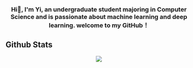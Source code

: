 ### <div align="center">Hi👋, I'm Yi, an undergraduate student majoring in Computer Science and is passionate about machine learning and deep learning. welcome to my GitHub！</div>  

## Github Stats  
<div align="center"><img src="https://github-readme-stats.vercel.app/api/top-langs/?username=yiocean&hide_border=true&layout=compact" align="center" /></div>  

<!--
**yiocean/yiocean** is a ✨ _special_ ✨ repository because its `README.md` (this file) appears on your GitHub profile.

Here are some ideas to get you started:

- 🔭 I’m currently working on ...
- 🌱 I’m currently learning ...
- 👯 I’m looking to collaborate on ...
- 🤔 I’m looking for help with ...
- 💬 Ask me about ...
- 📫 How to reach me: ...
- 😄 Pronouns: ...
- ⚡ Fun fact: ...
-->
